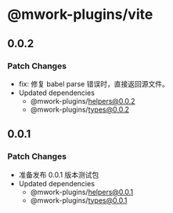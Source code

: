 # @mwork-plugins/vite

## 0.0.2

### Patch Changes

- fix: 修复 babel parse 错误时，直接返回源文件。
- Updated dependencies
  - @mwork-plugins/helpers@0.0.2
  - @mwork-plugins/types@0.0.2

## 0.0.1

### Patch Changes

- 准备发布 0.0.1 版本测试包
- Updated dependencies
  - @mwork-plugins/helpers@0.0.1
  - @mwork-plugins/types@0.0.1
